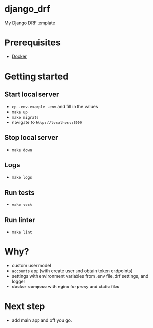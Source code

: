# django_drf
My Django DRF template

# Prerequisites
* [Docker](https://docs.docker.com/install/)

# Getting started
## Start local server
* `cp .env.example .env` and fill in the values
* `make up`
* `make migrate`
* navigate to `http://localhost:8000`

## Stop local server
* `make down`

## Logs  
* `make logs`

## Run tests
* `make test`

## Run linter
* `make lint`

# Why?
* custom user model
* `accounts` app (with create user and obtain token endpoints)
* settings with environment variables from .env file, drf settings, and logger
* docker-compose with nginx for proxy and static files

# Next step
* add main app and off you go. 
